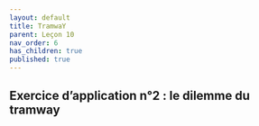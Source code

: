 ```yaml
---
layout: default
title: TramwaY
parent: Leçon 10
nav_order: 6
has_children: true
published: true
---
```


## Exercice d’application n°2 : le dilemme du tramway

